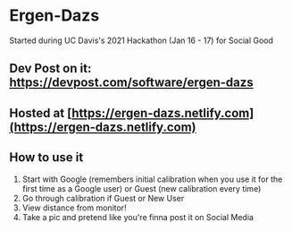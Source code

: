 # Ergen-Dazs
Started during UC Davis's 2021 Hackathon (Jan 16 - 17) for Social Good

## Dev Post on it: https://devpost.com/software/ergen-dazs

## Hosted at [https://ergen-dazs.netlify.com](https://ergen-dazs.netlify.com)

## How to use it
1. Start with Google (remembers initial calibration when you use it for the first time as a Google user) or Guest (new calibration every time)
2. Go through calibration if Guest or New User
3. View distance from monitor!
4. Take a pic and pretend like you're finna post it on Social Media
